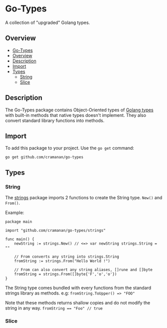 # Go-Types

A collection of "upgraded" Golang types.

## Overview

-   [Go-Types](#go-types)
-   [Overview](#overview)
-   [Description](#description)
-   [Import](#import)
-   [Types](#types)
    -   [String](#string)
    -   [Slice](#slice)

## Description

The Go-Types package contains Object-Oriented types of [Golang types](https://go.dev/ref/spec#Types) with built-in methods that native types doesn't implement.
They also convert standard library functions into methods.

## Import

To add this package to your project. Use the `go get` command:

```
go get github.com/cramanan/go-types
```

## Types

### String

The [strings](/strings/strings.go) package imports 2 functions to create the String type. `New()` and `From()`.

Example:

```golang
package main

import "github.com/cramanan/go-types/strings"

func main() {
	newString := strings.New() // <=> var newString strings.String = ""

    // From converts any string into strings.String
    fromString := strings.From("Hello World !")

    // From can also convert any string aliases, []rune and []byte
    fromString = strings.From([]byte{'F','o','o'})
}
```

The String type comes bundled with every functions from the standard strings library as methods. e.g: `fromString.ToUpper() => "FOO"`

Note that these methods returns shallow copies and do not modify the string in any way. `fromString == "Foo" // true`

### Slice
